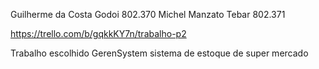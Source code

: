 Guilherme da Costa Godoi 802.370
Michel Manzato Tebar 802.371

https://trello.com/b/gqkkKY7n/trabalho-p2

Trabalho escolhido
GerenSystem
sistema de estoque de super mercado
